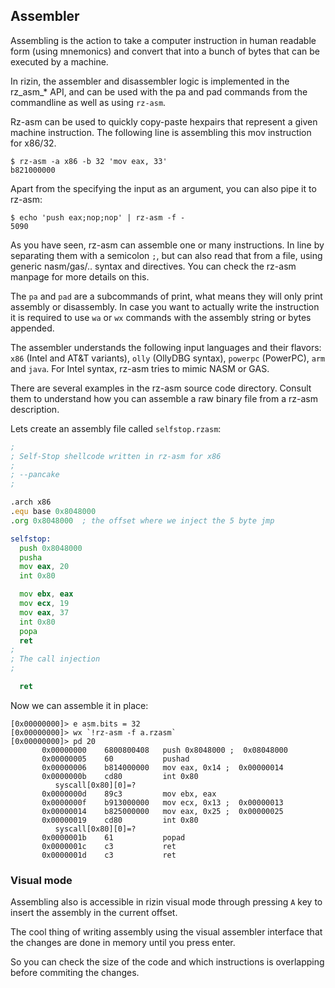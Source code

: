 ## Assembler

Assembling is the action to take a computer instruction in human readable form (using mnemonics) and convert that into a bunch of bytes that can be executed by a machine.

In rizin, the assembler and disassembler logic is implemented in the rz_asm_* API, and can be used with the pa and pad commands from the commandline as well as using `rz-asm`.

Rz-asm can be used to quickly copy-paste hexpairs that represent a given machine instruction. The following line is assembling this mov instruction for x86/32.

```
$ rz-asm -a x86 -b 32 'mov eax, 33'
b821000000
```

Apart from the specifying the input as an argument, you can also pipe it to rz-asm:

```
$ echo 'push eax;nop;nop' | rz-asm -f -
5090
```

As you have seen, rz-asm can assemble one or many instructions. In line by separating them with a semicolon `;`, but can also read that from a file, using generic nasm/gas/.. syntax and directives. You can check the rz-asm manpage for more details on this.

The `pa` and `pad` are a subcommands of print, what means they will only print assembly or disassembly. In case you want to actually write the instruction it is required to use `wa` or `wx` commands with the assembly string or bytes appended.

The assembler understands the following input languages and their flavors: `x86` (Intel and AT&T variants), `olly` (OllyDBG syntax), `powerpc` (PowerPC), `arm` and `java`. For Intel syntax, rz-asm tries to mimic NASM or GAS.

There are several examples in the rz-asm source code directory. Consult them to understand how you can assemble a raw binary file from a rz-asm description.

Lets create an assembly file called `selfstop.rzasm`:

```asm
;
; Self-Stop shellcode written in rz-asm for x86
;
; --pancake
;

.arch x86
.equ base 0x8048000
.org 0x8048000  ; the offset where we inject the 5 byte jmp

selfstop:
  push 0x8048000
  pusha
  mov eax, 20
  int 0x80

  mov ebx, eax
  mov ecx, 19
  mov eax, 37
  int 0x80
  popa
  ret
;
; The call injection
;

  ret
```

Now we can assemble it in place:

```
[0x00000000]> e asm.bits = 32
[0x00000000]> wx `!rz-asm -f a.rzasm`
[0x00000000]> pd 20
	   0x00000000    6800800408   push 0x8048000 ;  0x08048000
	   0x00000005    60           pushad
	   0x00000006    b814000000   mov eax, 0x14 ;  0x00000014
	   0x0000000b    cd80         int 0x80
		  syscall[0x80][0]=?
	   0x0000000d    89c3         mov ebx, eax
	   0x0000000f    b913000000   mov ecx, 0x13 ;  0x00000013
	   0x00000014    b825000000   mov eax, 0x25 ;  0x00000025
	   0x00000019    cd80         int 0x80
		  syscall[0x80][0]=?
	   0x0000001b    61           popad
	   0x0000001c    c3           ret
	   0x0000001d    c3           ret
```

### Visual mode

Assembling also is accessible in rizin visual mode through pressing `A` key to insert the assembly in the current offset.

The cool thing of writing assembly using the visual assembler interface that the changes are done in memory until you press enter.

So you can check the size of the code and which instructions is overlapping before commiting the changes.

